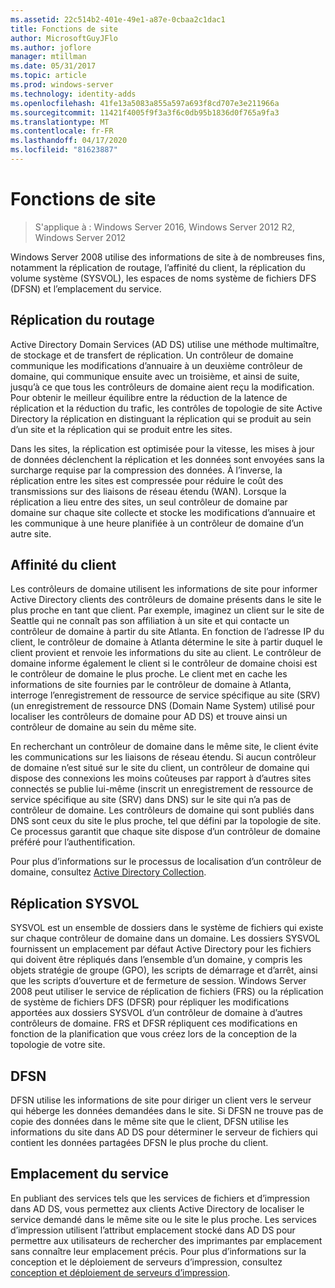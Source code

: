 ```yaml
---
ms.assetid: 22c514b2-401e-49e1-a87e-0cbaa2c1dac1
title: Fonctions de site
author: MicrosoftGuyJFlo
ms.author: joflore
manager: mtillman
ms.date: 05/31/2017
ms.topic: article
ms.prod: windows-server
ms.technology: identity-adds
ms.openlocfilehash: 41fe13a5083a855a597a693f8cd707e3e211966a
ms.sourcegitcommit: 11421f4005f9f3a3f6c0db95b1836d0f765a9fa3
ms.translationtype: MT
ms.contentlocale: fr-FR
ms.lasthandoff: 04/17/2020
ms.locfileid: "81623887"
---
```

# <a name="site-functions"></a>Fonctions de site

> S'applique à : Windows Server 2016, Windows Server 2012 R2, Windows Server 2012

 Windows Server 2008 utilise des informations de site à de nombreuses fins, notamment la réplication de routage, l’affinité du client, la réplication du volume système (SYSVOL), les espaces de noms système de fichiers DFS (DFSN) et l’emplacement du service.

## <a name="routing-replication"></a>Réplication du routage
Active Directory Domain Services (AD DS) utilise une méthode multimaître, de stockage et de transfert de réplication. Un contrôleur de domaine communique les modifications d’annuaire à un deuxième contrôleur de domaine, qui communique ensuite avec un troisième, et ainsi de suite, jusqu’à ce que tous les contrôleurs de domaine aient reçu la modification. Pour obtenir le meilleur équilibre entre la réduction de la latence de réplication et la réduction du trafic, les contrôles de topologie de site Active Directory la réplication en distinguant la réplication qui se produit au sein d’un site et la réplication qui se produit entre les sites.

Dans les sites, la réplication est optimisée pour la vitesse, les mises à jour de données déclenchent la réplication et les données sont envoyées sans la surcharge requise par la compression des données. À l’inverse, la réplication entre les sites est compressée pour réduire le coût des transmissions sur des liaisons de réseau étendu (WAN). Lorsque la réplication a lieu entre des sites, un seul contrôleur de domaine par domaine sur chaque site collecte et stocke les modifications d’annuaire et les communique à une heure planifiée à un contrôleur de domaine d’un autre site.

## <a name="client-affinity"></a>Affinité du client
Les contrôleurs de domaine utilisent les informations de site pour informer Active Directory clients des contrôleurs de domaine présents dans le site le plus proche en tant que client. Par exemple, imaginez un client sur le site de Seattle qui ne connaît pas son affiliation à un site et qui contacte un contrôleur de domaine à partir du site Atlanta. En fonction de l’adresse IP du client, le contrôleur de domaine à Atlanta détermine le site à partir duquel le client provient et renvoie les informations du site au client. Le contrôleur de domaine informe également le client si le contrôleur de domaine choisi est le contrôleur de domaine le plus proche. Le client met en cache les informations de site fournies par le contrôleur de domaine à Atlanta, interroge l’enregistrement de ressource de service spécifique au site (SRV) (un enregistrement de ressource DNS (Domain Name System) utilisé pour localiser les contrôleurs de domaine pour AD DS) et trouve ainsi un contrôleur de domaine au sein du même site.

En recherchant un contrôleur de domaine dans le même site, le client évite les communications sur les liaisons de réseau étendu. Si aucun contrôleur de domaine n’est situé sur le site du client, un contrôleur de domaine qui dispose des connexions les moins coûteuses par rapport à d’autres sites connectés se publie lui-même (inscrit un enregistrement de ressource de service spécifique au site (SRV) dans DNS) sur le site qui n’a pas de contrôleur de domaine. Les contrôleurs de domaine qui sont publiés dans DNS sont ceux du site le plus proche, tel que défini par la topologie de site. Ce processus garantit que chaque site dispose d’un contrôleur de domaine préféré pour l’authentification.

Pour plus d’informations sur le processus de localisation d’un contrôleur de domaine, consultez [Active Directory Collection](https://docs.microsoft.com/previous-versions/windows/it-pro/windows-server-2003/cc780036(v=ws.10)).

## <a name="sysvol-replication"></a>Réplication SYSVOL
SYSVOL est un ensemble de dossiers dans le système de fichiers qui existe sur chaque contrôleur de domaine dans un domaine. Les dossiers SYSVOL fournissent un emplacement par défaut Active Directory pour les fichiers qui doivent être répliqués dans l’ensemble d’un domaine, y compris les objets stratégie de groupe (GPO), les scripts de démarrage et d’arrêt, ainsi que les scripts d’ouverture et de fermeture de session.  Windows Server 2008 peut utiliser le service de réplication de fichiers (FRS) ou la réplication de système de fichiers DFS (DFSR) pour répliquer les modifications apportées aux dossiers SYSVOL d’un contrôleur de domaine à d’autres contrôleurs de domaine. FRS et DFSR répliquent ces modifications en fonction de la planification que vous créez lors de la conception de la topologie de votre site.

## <a name="dfsn"></a>DFSN
DFSN utilise les informations de site pour diriger un client vers le serveur qui héberge les données demandées dans le site. Si DFSN ne trouve pas de copie des données dans le même site que le client, DFSN utilise les informations du site dans AD DS pour déterminer le serveur de fichiers qui contient les données partagées DFSN le plus proche du client.

## <a name="service-location"></a>Emplacement du service
En publiant des services tels que les services de fichiers et d’impression dans AD DS, vous permettez aux clients Active Directory de localiser le service demandé dans le même site ou le site le plus proche. Les services d’impression utilisent l’attribut emplacement stocké dans AD DS pour permettre aux utilisateurs de rechercher des imprimantes par emplacement sans connaître leur emplacement précis. Pour plus d’informations sur la conception et le déploiement de serveurs d’impression, consultez [conception et déploiement de serveurs d’impression](https://docs.microsoft.com/previous-versions/windows/it-pro/windows-server-2003/cc785842(v=ws.10)).
